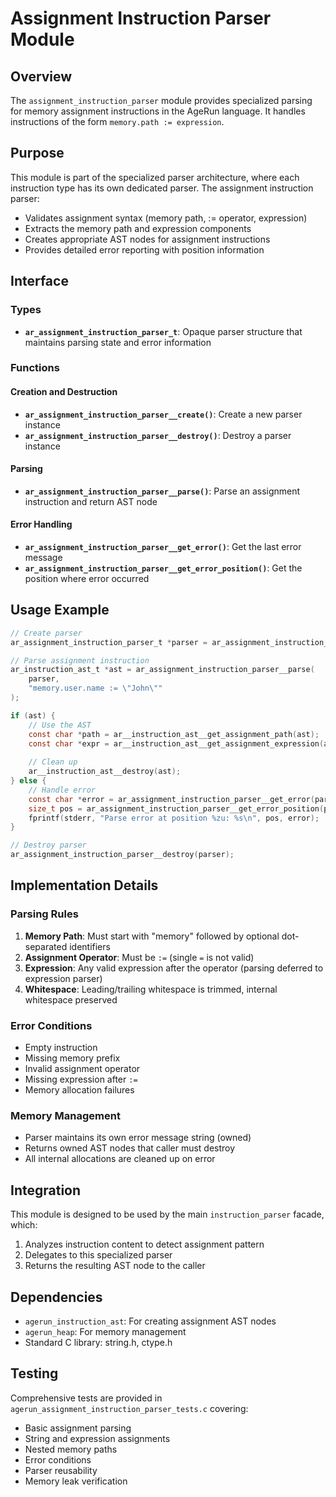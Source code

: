 # Assignment Instruction Parser Module

## Overview

The `assignment_instruction_parser` module provides specialized parsing for memory assignment instructions in the AgeRun language. It handles instructions of the form `memory.path := expression`.

## Purpose

This module is part of the specialized parser architecture, where each instruction type has its own dedicated parser. The assignment instruction parser:

- Validates assignment syntax (memory path, := operator, expression)
- Extracts the memory path and expression components
- Creates appropriate AST nodes for assignment instructions
- Provides detailed error reporting with position information

## Interface

### Types

- **`ar_assignment_instruction_parser_t`**: Opaque parser structure that maintains parsing state and error information

### Functions

#### Creation and Destruction

- **`ar_assignment_instruction_parser__create()`**: Create a new parser instance
- **`ar_assignment_instruction_parser__destroy()`**: Destroy a parser instance

#### Parsing

- **`ar_assignment_instruction_parser__parse()`**: Parse an assignment instruction and return AST node

#### Error Handling

- **`ar_assignment_instruction_parser__get_error()`**: Get the last error message
- **`ar_assignment_instruction_parser__get_error_position()`**: Get the position where error occurred

## Usage Example

```c
// Create parser
ar_assignment_instruction_parser_t *parser = ar_assignment_instruction_parser__create();

// Parse assignment instruction
ar_instruction_ast_t *ast = ar_assignment_instruction_parser__parse(
    parser, 
    "memory.user.name := \"John\""
);

if (ast) {
    // Use the AST
    const char *path = ar__instruction_ast__get_assignment_path(ast);
    const char *expr = ar__instruction_ast__get_assignment_expression(ast);
    
    // Clean up
    ar__instruction_ast__destroy(ast);
} else {
    // Handle error
    const char *error = ar_assignment_instruction_parser__get_error(parser);
    size_t pos = ar_assignment_instruction_parser__get_error_position(parser);
    fprintf(stderr, "Parse error at position %zu: %s\n", pos, error);
}

// Destroy parser
ar_assignment_instruction_parser__destroy(parser);
```

## Implementation Details

### Parsing Rules

1. **Memory Path**: Must start with "memory" followed by optional dot-separated identifiers
2. **Assignment Operator**: Must be `:=` (single `=` is not valid)
3. **Expression**: Any valid expression after the operator (parsing deferred to expression parser)
4. **Whitespace**: Leading/trailing whitespace is trimmed, internal whitespace preserved

### Error Conditions

- Empty instruction
- Missing memory prefix
- Invalid assignment operator
- Missing expression after `:=`
- Memory allocation failures

### Memory Management

- Parser maintains its own error message string (owned)
- Returns owned AST nodes that caller must destroy
- All internal allocations are cleaned up on error

## Integration

This module is designed to be used by the main `instruction_parser` facade, which:

1. Analyzes instruction content to detect assignment pattern
2. Delegates to this specialized parser
3. Returns the resulting AST node to the caller

## Dependencies

- `agerun_instruction_ast`: For creating assignment AST nodes
- `agerun_heap`: For memory management
- Standard C library: string.h, ctype.h

## Testing

Comprehensive tests are provided in `agerun_assignment_instruction_parser_tests.c` covering:

- Basic assignment parsing
- String and expression assignments
- Nested memory paths
- Error conditions
- Parser reusability
- Memory leak verification